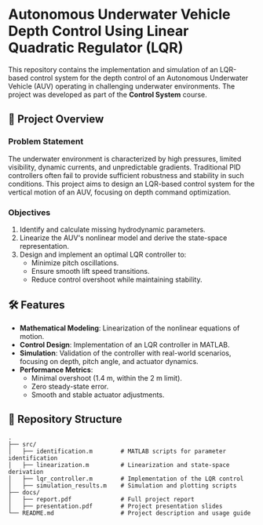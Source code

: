 # Autonomous Underwater Vehicle Depth Control Using Linear Quadratic Regulator (LQR)

This repository contains the implementation and simulation of an LQR-based control system for the depth control of an Autonomous Underwater Vehicle (AUV) operating in challenging underwater environments. The project was developed as part of the **Control System** course.

## 🚀 Project Overview

### Problem Statement
The underwater environment is characterized by high pressures, limited visibility, dynamic currents, and unpredictable gradients. Traditional PID controllers often fail to provide sufficient robustness and stability in such conditions. This project aims to design an LQR-based control system for the vertical motion of an AUV, focusing on depth command optimization.

### Objectives
1. Identify and calculate missing hydrodynamic parameters.
2. Linearize the AUV's nonlinear model and derive the state-space representation.
3. Design and implement an optimal LQR controller to:
   - Minimize pitch oscillations.
   - Ensure smooth lift speed transitions.
   - Reduce control overshoot while maintaining stability.

## 🛠 Features
- **Mathematical Modeling**: Linearization of the nonlinear equations of motion.
- **Control Design**: Implementation of an LQR controller in MATLAB.
- **Simulation**: Validation of the controller with real-world scenarios, focusing on depth, pitch angle, and actuator dynamics.
- **Performance Metrics**:
  - Minimal overshoot (1.4 m, within the 2 m limit).
  - Zero steady-state error.
  - Smooth and stable actuator adjustments.

## 📂 Repository Structure
```plaintext
.
├── src/
│   ├── identification.m        # MATLAB scripts for parameter identification
│   ├── linearization.m         # Linearization and state-space derivation
│   ├── lqr_controller.m        # Implementation of the LQR control
│   ├── simulation_results.m    # Simulation and plotting scripts
├── docs/
│   ├── report.pdf              # Full project report
│   ├── presentation.pdf        # Project presentation slides
└── README.md                   # Project description and usage guide
